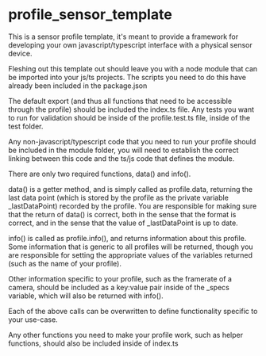 # profile_sensor_template

This is a sensor profile template, it's meant to provide a framework for developing your own javascript/typescript interface with a physical sensor device.

Fleshing out this template out should leave you with a node module that can be imported into your js/ts projects. The scripts you need to do this have already been included in the package.json

The default export (and thus all functions that need to be accessible through the profile) should be included the index.ts file. Any tests you want to run for validation should be inside of the profile.test.ts file, inside of the test folder.

Any non-javascript/typescript code that you need to run your profile should be included in the module folder, you will need to establish the correct linking between this code and the ts/js code that defines the module.

There are only two required functions, data() and info().

data() is a getter method, and is simply called as profile.data, returning the last data point (which is stored by the profile as the private variable _lastDataPoint) recorded by the profile. You are responsible for making sure that the return of data() is correct, both in the sense that the format is correct, and in the sense that the value of _lastDataPoint is up to date.

info() is called as profile.info(), and returns information about this profile. Some information that is generic to all profiles will be returned, though you are responsible for setting the appropriate values of the variables returned (such as the name of your profile).

Other information specific to your profile, such as the framerate of a camera, should be included as a key:value pair inside of the _specs variable, which will also be returned with info().

Each of the above calls can be overwritten to define functionality specific to your use-case.

Any other functions you need to make your profile work, such as helper functions, should also be included inside of index.ts
